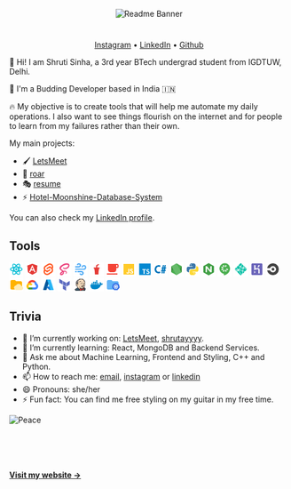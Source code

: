 <p align="center">
  <img src="https://media.giphy.com/media/Cj3Ce7e8h2EKY/giphy.gif" width="1000" title="Readme Banner">
</p>

#

<p align="center">
  <a href="https://www.instagram.com/shrutayyyy_/">Instagram</a> •
  <a href="https://www.linkedin.com/in/shruti-sinha-8b68a4131/">LinkedIn</a> •
  <a href="https://github.com/shrutayyyy">Github</a>
  <br />
</p>

🌻 Hi! I am Shruti Sinha, a 3rd year BTech undergrad student from IGDTUW, Delhi.

👋 I'm a Budding Developer based in India 🇮🇳

🔥 My objective is to create tools that will help me automate my daily operations. I also want to see things flourish on the internet and for people to learn from my failures rather than their own.

My main projects:

- 🖌️ [LetsMeet](https://github.com/shrutayyyy/LetsMeet)
- 🧶 [roar](https://github.com/shrutayyyy/roar)
- 🎭 [resume](https://github.com/shrutayyyy/resume)
- ⚡ [Hotel-Moonshine-Database-System](https://github.com/shrutayyyy/Hotel-Moonshine-Database-System)

You can also check my [LinkedIn profile](https://www.linkedin.com/in/shruti-sinha-8b68a4131/).


## Tools

<p align="left">
<img src="https://raw.githubusercontent.com/PKief/vscode-material-icon-theme/main/icons/react.svg" alt="react" width="25" height="25" />
<img src="https://raw.githubusercontent.com/PKief/vscode-material-icon-theme/main/icons/angular.svg" alt="angular-js" width="25" height="25" />
<img src="https://raw.githubusercontent.com/PKief/vscode-material-icon-theme/main/icons/svelte.svg" alt="svelte" width="25" height="25" />
<img src="https://raw.githubusercontent.com/PKief/vscode-material-icon-theme/main/icons/sass.svg" alt="sass" width="25" height="25" />
<img src="https://raw.githubusercontent.com/PKief/vscode-material-icon-theme/main/icons/windicss.svg" alt="Windi CSS" width="25" height="25" />
<img src="https://raw.githubusercontent.com/PKief/vscode-material-icon-theme/main/icons/gulp.svg" alt="gulp" width="25" height="25" />
<img src="https://raw.githubusercontent.com/PKief/vscode-material-icon-theme/main/icons/java.svg" alt="java" width="25" height="25" />
<img src="https://raw.githubusercontent.com/PKief/vscode-material-icon-theme/main/icons/javascript.svg" alt="javascript" width="25" height="25" />
<img src="https://raw.githubusercontent.com/PKief/vscode-material-icon-theme/main/icons/typescript.svg" alt="typescript" width="25" height="25" />
<img src="https://raw.githubusercontent.com/PKief/vscode-material-icon-theme/main/icons/csharp.svg" alt=".NET" width="25" height="25" />
<img src="https://raw.githubusercontent.com/PKief/vscode-material-icon-theme/main/icons/nodejs_alt.svg" alt="nodejs" width="25" height="25" />
<img src="https://raw.githubusercontent.com/PKief/vscode-material-icon-theme/main/icons/python.svg" alt="python" width="25" height="25" />
<img src="https://raw.githubusercontent.com/PKief/vscode-material-icon-theme/main/icons/nginx.svg" alt="nginx" width="25" height="25" />
<img src="https://raw.githubusercontent.com/PKief/vscode-material-icon-theme/main/icons/cucumber.svg" alt="cucumber" width="25" height="25" />
<img src="https://raw.githubusercontent.com/PKief/vscode-material-icon-theme/main/icons/netlify.svg" alt="netlify" width="25" height="25" />
<img src="https://raw.githubusercontent.com/PKief/vscode-material-icon-theme/main/icons/heroku.svg" alt="heroku" width="25" height="25" />
<img src="https://raw.githubusercontent.com/PKief/vscode-material-icon-theme/main/icons/circleci_light.svg" alt="circleci" width="25" height="25" />
<img src="https://raw.githubusercontent.com/PKief/vscode-material-icon-theme/main/icons/folder-aws.svg" alt="aws" width="25" height="25" />
<img src="https://raw.githubusercontent.com/PKief/vscode-material-icon-theme/main/icons/gcp.svg" alt="gcp" width="25" height="25" />
<img src="https://raw.githubusercontent.com/PKief/vscode-material-icon-theme/main/icons/azure.svg" alt="azure" width="25" height="25" />
<img src="https://raw.githubusercontent.com/PKief/vscode-material-icon-theme/main/icons/terraform.svg" alt="Terraform" width="25" height="25" />
<img src="https://raw.githubusercontent.com/PKief/vscode-material-icon-theme/main/icons/jenkins.svg" alt="Jenkins" width="25" height="25" />
<img src="https://raw.githubusercontent.com/PKief/vscode-material-icon-theme/main/icons/docker.svg" alt="Docker" width="25" height="25" />
<img src="https://raw.githubusercontent.com/PKief/vscode-material-icon-theme/main/icons/folder-kubernetes.svg" alt="Kubernetes" width="25" height="25" />
</p>

## Trivia

- 🔭 I’m currently working on: [LetsMeet](https://github.com/shrutayyyy/LetsMeet), [shrutayyyy](https://github.com/shrutayyyy/shrutayyyy).
- 🌱 I’m currently learning: React, MongoDB and Backend Services.
- 💬 Ask me about Machine Learning, Frontend and Styling, C++ and Python.
- 📫 How to reach me: [email](shruti.sinha18060@gmail.com), [instagram](https://www.instagram.com/shrutayyyy_/) or [linkedin](https://www.linkedin.com/in/shruti-sinha-8b68a4131/)
- 😄 Pronouns: she/her
- ⚡ Fun fact: You can find me free styling on my guitar in my free time.

<img align="centre" src="https://media.giphy.com/media/Rhf0uSWt1P2TFqVMZK/giphy.gif" height="300" title="Peace" />

<br/><br/><br/><br/>
**[Visit my website &rarr;](https://shrutayyyy.github.io/resume/)**

